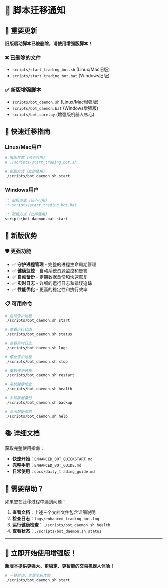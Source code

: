 # 🔄 脚本迁移通知

## 📢 **重要更新**

**旧版启动脚本已被删除，请使用增强版脚本！**

### ❌ **已删除的文件**
- `scripts/start_trading_bot.sh` (Linux/Mac旧版)
- `scripts/start_trading_bot.bat` (Windows旧版)

### ✅ **新版增强脚本**
- `scripts/bot_daemon.sh` (Linux/Mac增强版)
- `scripts/bot_daemon.bat` (Windows增强版)
- `scripts/bot_core.py` (增强版机器人核心)

## 🚀 **快速迁移指南**

### Linux/Mac用户
```bash
# 旧版方式（已不可用）
# ./scripts/start_trading_bot.sh

# 新版方式（立即使用）
./scripts/bot_daemon.sh start
```

### Windows用户
```cmd
:: 旧版方式（已不可用）
:: scripts\start_trading_bot.bat

:: 新版方式（立即使用）
scripts\bot_daemon.bat start
```

## 🎯 **新版优势**

### 🛡️ **更强功能**
- ✅ **守护进程管理** - 完整的进程生命周期管理
- ✅ **健康监控** - 自动系统资源监控和告警
- ✅ **自动备份** - 定期数据备份和快速恢复
- ✅ **实时日志** - 详细的运行日志和错误追踪
- ✅ **性能优化** - 更高的稳定性和执行效率

### 📋 **可用命令**
```bash
# 启动守护进程
./scripts/bot_daemon.sh start

# 查看运行状态  
./scripts/bot_daemon.sh status

# 查看实时日志
./scripts/bot_daemon.sh logs

# 停止守护进程
./scripts/bot_daemon.sh stop

# 重启守护进程
./scripts/bot_daemon.sh restart

# 系统健康检查
./scripts/bot_daemon.sh health

# 手动数据备份
./scripts/bot_daemon.sh backup

# 显示帮助信息
./scripts/bot_daemon.sh help
```

## 📚 **详细文档**

获取完整使用指南：
- **快速开始**：`ENHANCED_BOT_QUICKSTART.md`
- **完整手册**：`ENHANCED_BOT_GUIDE.md`  
- **日常使用**：`docs/daily_trading_guide.md`

## 🤝 **需要帮助？**

如果您在迁移过程中遇到问题：

1. **查看文档**：上述三个文档文件包含详细说明
2. **检查日志**：`logs/enhanced_trading_bot.log`
3. **运行健康检查**：`./scripts/bot_daemon.sh health`
4. **查看状态**：`./scripts/bot_daemon.sh status`

---

## 🎉 **立即开始使用增强版！**

**新版本提供更强大、更稳定、更智能的交易机器人体验！**

```bash
# 一键启动，享受全新体验
./scripts/bot_daemon.sh start
``` 